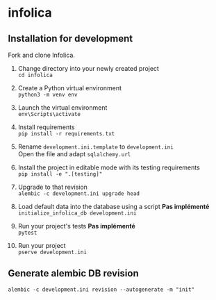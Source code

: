 # infolica

## Installation for development
Fork and clone Infolica.  
1. Change directory into your newly created project  
   `cd infolica`
1. Create a Python virtual environment  
   `python3 -m venv env`
1. Launch the virtual environment  
   `env\Scripts\activate`
1. Install requirements  
   `pip install -r requirements.txt`
1. Rename `development.ini.template` to `development.ini`  
   Open the file and adapt `sqlalchemy.url`
1. Install the project in editable mode with its testing requirements  
   `pip install -e ".[testing]"`
1. Upgrade to that revision  
   `alembic -c development.ini upgrade head`

1. Load default data into the database using a script **Pas implémenté**  
   `initialize_infolica_db development.ini`
1. Run your project's tests **Pas implémenté**  
   `pytest`

1. Run your project  
   `pserve development.ini`

## Generate alembic DB revision  
   `alembic -c development.ini revision --autogenerate -m "init"`